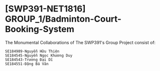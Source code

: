 # [SWP391-NET1816] GROUP_1/Badminton-Court-Booking-System
The Monumental Collaborations of The SWP391's Group Project consist of:
```
SE184989-Nguyễn Hữu Thiện
SE184545-Nguyễn Ngọc Khương Duy
SE184543-Trương Đại Dĩ
SE184551-Đặng Bá Văn
```
